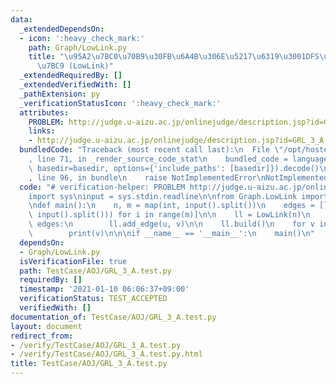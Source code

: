 ```yaml
---
data:
  _extendedDependsOn:
  - icon: ':heavy_check_mark:'
    path: Graph/LowLink.py
    title: "\u95A2\u7BC0\u70B9\u30FB\u6A4B\u306E\u5217\u6319\u3001DFS\u6728\u306E\u69CB\
      \u7BC9 (LowLink)"
  _extendedRequiredBy: []
  _extendedVerifiedWith: []
  _pathExtension: py
  _verificationStatusIcon: ':heavy_check_mark:'
  attributes:
    PROBLEM: http://judge.u-aizu.ac.jp/onlinejudge/description.jsp?id=GRL_3_A
    links:
    - http://judge.u-aizu.ac.jp/onlinejudge/description.jsp?id=GRL_3_A
  bundledCode: "Traceback (most recent call last):\n  File \"/opt/hostedtoolcache/Python/3.9.1/x64/lib/python3.9/site-packages/onlinejudge_verify/documentation/build.py\"\
    , line 71, in _render_source_code_stat\n    bundled_code = language.bundle(stat.path,\
    \ basedir=basedir, options={'include_paths': [basedir]}).decode()\n  File \"/opt/hostedtoolcache/Python/3.9.1/x64/lib/python3.9/site-packages/onlinejudge_verify/languages/python.py\"\
    , line 96, in bundle\n    raise NotImplementedError\nNotImplementedError\n"
  code: "# verification-helper: PROBLEM http://judge.u-aizu.ac.jp/onlinejudge/description.jsp?id=GRL_3_A\n\
    import sys\ninput = sys.stdin.readline\n\nfrom Graph.LowLink import LowLink\n\n\
    \ndef main():\n    n, m = map(int, input().split())\n    edges = [list(map(int,\
    \ input().split())) for i in range(m)]\n\n    ll = LowLink(n)\n    for u, v in\
    \ edges:\n        ll.add_edge(u, v)\n\n    ll.build()\n    for v in sorted(ll.enumerate_articulations()):\n\
    \        print(v)\n\n\nif __name__ == '__main__':\n    main()\n"
  dependsOn:
  - Graph/LowLink.py
  isVerificationFile: true
  path: TestCase/AOJ/GRL_3_A.test.py
  requiredBy: []
  timestamp: '2021-01-10 06:06:37+09:00'
  verificationStatus: TEST_ACCEPTED
  verifiedWith: []
documentation_of: TestCase/AOJ/GRL_3_A.test.py
layout: document
redirect_from:
- /verify/TestCase/AOJ/GRL_3_A.test.py
- /verify/TestCase/AOJ/GRL_3_A.test.py.html
title: TestCase/AOJ/GRL_3_A.test.py
---
```


